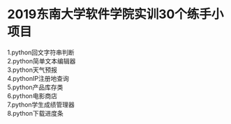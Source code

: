 # 2019东南大学软件学院实训30个练手小项目
1.python回文字符串判断  
2.python简单文本编辑器  
3.python天气预报  
4.pythonIP注册地查询  
5.python产品库存类  
6.python电影商店  
7.python学生成绩管理器  
8.python下载进度条  

